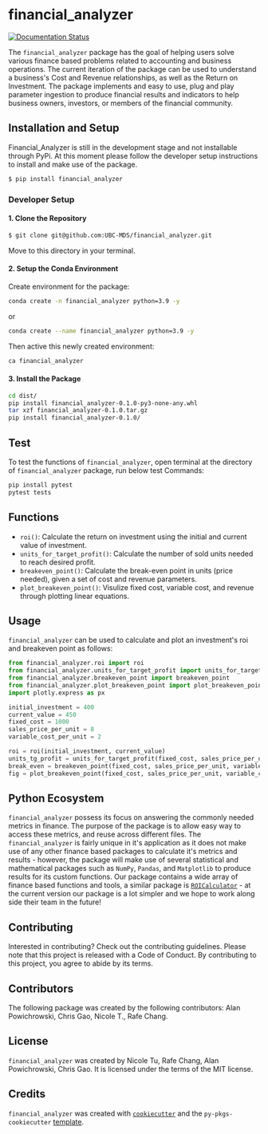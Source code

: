 # financial_analyzer
[![Documentation Status](https://readthedocs.org/projects/financial-analyzer/badge/?version=latest)](https://financial-analyzer.readthedocs.io/en/latest/?badge=latest)


The `financial_analyzer` package has the goal of helping users solve various finance based problems related to accounting and business operations. The current iteration of the package can be used to understand a business's Cost and Revenue relationships, as well as the Return on Investment. The package implements and easy to use, plug and play parameter ingestion to produce financial results and indicators to help business owners, investors, or members of the financial community.


## Installation and Setup

Financial_Analyzer is still in the development stage and not installable through PyPi. At this moment please follow the developer setup instructions to install and make use of the package.

```bash
$ pip install financial_analyzer
```

### Developer Setup

#### 1. Clone the Repository 
```bash
$ git clone git@github.com:UBC-MDS/financial_analyzer.git
```
Move to this directory in your terminal.

#### 2. Setup the Conda Environment

Create environment for the package:
```bash
conda create -n financial_analyzer python=3.9 -y
```
or
```bash
conda create --name financial_analyzer python=3.9 -y
```
Then active this newly created environment:
```bash
ca financial_analyzer
```


#### 3. Install the Package

```bash
cd dist/
pip install financial_analyzer-0.1.0-py3-none-any.whl
tar xzf financial_analyzer-0.1.0.tar.gz
pip install financial_analyzer-0.1.0/
```
## Test

To test the functions of `financial_analyzer`, open terminal at the directory of `financial_analyzer` package, run below test Commands:

```bash
pip install pytest
pytest tests
```

## Functions 
- `roi()`: Calculate the return on investment using the initial and current value of investment. 
- `units_for_target_profit()`: Calculate the number of sold units needed to reach desired profit. 
- `breakeven_point()`: Calculate the break-even point in units (price needed), given a set of cost and revenue parameters. 
- `plot_breakeven_point()`: Visulize fixed cost, variable cost, and revenue through plotting linear equations. 

## Usage

`financial_analyzer` can be used to calculate and plot an investment's roi and breakeven point as follows: 

```python 
from financial_analyzer.roi import roi
from financial_analyzer.units_for_target_profit import units_for_target_profit
from financial_analyzer.breakeven_point import breakeven_point
from financial_analyzer.plot_breakeven_point import plot_breakeven_point
import plotly.express as px

initial_investment = 400 
current_value = 450
fixed_cost = 1000
sales_price_per_unit = 8 
variable_cost_per_unit = 2 

roi = roi(initial_investment, current_value)
units_tg_profit = units_for_target_profit(fixed_cost, sales_price_per_unit, variable_cost_per_unit, 200)
break_even = breakeven_point(fixed_cost, sales_price_per_unit, variable_cost_per_unit)
fig = plot_breakeven_point(fixed_cost, sales_price_per_unit, variable_cost_per_unit, 500)
```

## Python Ecosystem 

`financial_analyzer` possess its focus on answering the commonly needed metrics in finance. The purpose of the package is to allow easy way to access these metrics, and reuse across different files. The `financial_analyzer` is fairly unique in it's application as it does not make use of any other finance based packages to calculate it's metrics and results - however, the package will make use of several statistical and mathematical packages such as `NumPy`, `Pandas`, and `Matplotlib` to produce results for its custom functions. Our package contains a wide array of finance based functions and tools, a similar package is [`ROICalculator`](https://github.com/likeblood/ROICalculator) - at the current version our package is a lot simpler and we hope to work along side their team in the future!

## Contributing

Interested in contributing? Check out the contributing guidelines. Please note that this project is released with a Code of Conduct. By contributing to this project, you agree to abide by its terms.

## Contributors

The following package was created by the following contributors: Alan Powichrowski, Chris Gao, Nicole T., Rafe Chang.

## License

`financial_analyzer` was created by Nicole Tu, Rafe Chang, Alan Powichrowski, Chris Gao. It is licensed under the terms of the MIT license.

## Credits

`financial_analyzer` was created with [`cookiecutter`](https://cookiecutter.readthedocs.io/en/latest/) and the `py-pkgs-cookiecutter` [template](https://github.com/py-pkgs/py-pkgs-cookiecutter).
